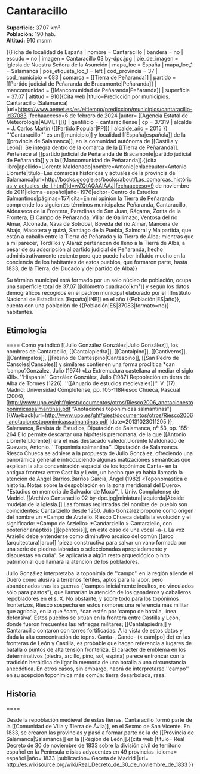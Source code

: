 # Cantaracillo

**Superficie:** 37.07 km²  
**Población:** 190 hab.  
**Altitud:** 910 msnm  

{{Ficha de localidad de España
| nombre = Cantaracillo
| bandera = no
| escudo = no
| imagen = Cantaracillo 03 by-dpc.jpg
| pie_de_imagen = Iglesia de Nuestra Señora de la Asunción
| mapa_loc = España
| mapa_loc_1 = Salamanca
| pos_etiqueta_loc_1 = left
| cod_provincia = 37
| cod_municipio = 083
| comarca = [[Tierra de Peñaranda]]
| partido = [[Partido judicial de Peñaranda de Bracamonte|Peñaranda]]
| mancomunidad = [[Mancomunidad de Peñaranda|Peñaranda]]
| superficie = 37.07
| altitud = 910<ref>{{Cita web |título=Predicción por municipios. Cantaracillo (Salamanca) |url=https://www.aemet.es/es/eltiempo/prediccion/municipios/cantaracillo-id37083 |fechaacceso=6 de febrero de 2024 |autor= [[Agencia Estatal de Meteorología|AEMET]]}}</ref>
| gentilicio = cantaracillense
| cp = 37319
| alcalde = J. Carlos Martín ([[Partido Popular|PP]])
| alcalde_año = 2015
}}
'''Cantaracillo''' es un [[municipio]] y localidad [[España|española]] de la [[provincia de Salamanca]], en la comunidad autónoma de [[Castilla y León]]. Se integra dentro de la comarca de la [[Tierra de Peñaranda]]. Pertenece al [[partido judicial de Peñaranda de Bracamonte|partido judicial de Peñaranda]] y a la [[Mancomunidad de Peñaranda]].<ref name=ref_duplicada_1>{{cita libro|apellido=Llorente Maldonado|nombre=Antonio|enlaceautor=Antonio Llorente|título=Las comarcas históricas y actuales de la provincia de Salamanca|url=http://books.google.es/books/about/Las_comarcas_históricas_y_actuales_de_l.html?id=wZQtAQAAIAAJ|fechaacceso=9 de noviembre de 2011|idioma=español|año=1976|editor=Centro de Estudios Salmantinos|páginas=157|cita=En mi opinión la Tierra de Peñaranda comprende los siguientes términos municipales: Peñaranda, Cantaracillo, Aldeaseca de la Frontera, Paradinas de San Juan, Rágama, Zorita de la Frontera, El Campo de Peñaranda, Villar de Gallimazo, Ventosa del río Almar, Alconada, Nava de Sotrobal, Bóveda del río Almar, Mancera de Abajo, Macotera y quizá, Santiago de la Puebla, Salmoral y Malpartida, que están a caballo entre la Tierra de Peñarada y la Tierra de Alba; mientras que a mi parecer, Tordillos y Alaraz pertenecen de lleno a la Tierra de Alba, a pesar de su adscripción al partido judicial de Peñaranda, hecho administrativamente reciente pero que puede haber influido mucho en la conciencia de los habitantes de estos pueblos, que formaron parte, hasta 1833, de la Tierra, del Ducado y del partido de Alba}}</ref>

Su término municipal está formado por un solo núcleo de población, ocupa una superficie total de 37,07&nbsp;[[kilómetro cuadrado|km²]] y según los datos demográficos recogidos en el padrón municipal elaborado por el [[Instituto Nacional de Estadística (España)|INE]] en el año {{Población|ES|año}}, cuenta con una población de {{Población|ES|37083|formato=no}} habitantes.

## Etimología

====
Como ya indicó [[Julio González González|Julio González]], los nombres de Cantaracillo, [[Cantalapiedra]], [[Cantalpino]], [[Cantiveros]], [[Cantimpalos]], [[Fresno de Cantespino|Cantespino]], [[San Pedro de Cansoles|Cansoles]] y similares contienen una forma proclítica *can ‘campo’.<ref name=JG>González, Julio (1974) «La Extremadura castellana al mediar el siglo XIII». ''Hispania''</ref><ref name=JG2> González González, Julio (1987) Repoblación en tierra de Alba de Tormes (1226). ''[[Anuario de estudios medievales]]''. V. (17). Madrid: Universidad Complutense, pp. 105-118</ref><ref name=AnotTop>Riesco Chueca, Pascual (2006), [http://www.upo.es/ghf/giest/documentos/otros/Riesco2006_anotacionestoponimicassalmantinas.pdf “Anotaciones toponímicas salmantinas”] {{Wayback|url=http://www.upo.es/ghf/giest/documentos/otros/Riesco2006_anotacionestoponimicassalmantinas.pdf |date=20131023011205 }}, Salamanca, Revista de Estudios, Diputación de Salamanca, nº 53, pp. 185-264</ref> Ello permite descartar una hipótesis prerromana, de la que [[Antonio Llorente|Llorente]] era el más destacado valedor.<ref>Llorente Maldonado de Guevara, Antonio. ''Toponimia salmantina''. Diputación de Salamanca.</ref> Riesco Chueca se adhiere a la propuesta de Julio González, ofreciendo una panorámica general e introduciendo algunas matizaciones semánticas que explican la alta concentración espacial de los topónimos Canta- en la antigua frontera entre Castilla y León, un hecho que ya había llamado la atención de Ángel Barrios.<ref>Barrios García, Ángel (1982) «Toponomástica e historia. Notas sobre la despoblación en la zona meridional del Duero». ''Estudios en memoria de Salvador de Moxó'', I. Univ. Complutense de Madrid.</ref>
[[Archivo:Cantaracillo 02 by-dpc.jpg|miniatura|izquierda|Ábside mudéjar de la iglesia.]]
Las formas registradas del nombre del pueblo son coincidentes: Cantarziello desde 1250.<ref name=JG/> Julio González propone como origen del nombre un *Campo de Arziello. Riesco Chueca<ref name=AnotTop/> detalla la evolución y el significado: *Campo de Arziello> *Candarziello > Cantarziello, con posterior anaptixis ([[epéntesis]], en este caso de una vocal -a-). La voz Arziello debe entenderse como diminutivo arcaico del común [[arco (arquitectura)|arco]] 'pieza constructiva para salvar un vano formada por una serie de piedras labradas o seleccionadas apropiadamente y dispuestas en cuña'. Se aplicaría a algún resto arqueológico o hito patrimonial que llamara la atención de los pobladores.

Julio González<ref name=JG/><ref name=JG2/> interpretaba la toponimia de ''campo'' en la región allende el Duero como alusiva a terrenos fértiles, aptos para la labor, pero abandonados tras las guerras (“campos inicialmente incultos, no vinculados sólo para pastos”), que llamarían la atención de los ganaderos y caballeros repobladores en el s. X. No obstante, y sobre todo para los topónimos fronterizos, Riesco<ref name=AnotTop/> sospecha en estos nombres una referencia más militar que agrícola, en la que *cam, *can estén por ‘campo de batalla, línea defensiva’. Estos pueblos se sitúan en la frontera entre Castilla y León, donde fueron frecuentes las refriegas militares; [[Cantalapiedra]] y Cantaracillo contaron con torres fortificadas. A la vista de estos datos y dada la alta concentración de topns. Canta-, Cande- (< cam[po] de) en las fronteras de León y Castilla, es probable que hagan referencia a lugares de batalla o puntos de alta tensión fronteriza. El carácter de emblema en los determinativos (piedra, arcillo, pino, sol, espina) parece entroncar con la tradición heráldica de ligar la memoria de una batalla a una circunstancia anecdótica. En otros casos, sin embargo, habrá de interpretarse ''campo'' en su acepción toponímica más común: tierra desarbolada, rasa.

## Historia

====

Desde la repoblación medieval de estas tierras, Cantaracillo formó parte de la [[Comunidad de Villa y Tierra de Ávila]], en el Sexmo de San Vicente. En 1833, se crearon las provincias y pasó a formar parte de la de [[Provincia de Salamanca|Salamanca]] en la [[Región de León]].<ref>{{cita web |título= Real Decreto de 30 de noviembre de 1833 sobre la división civil de territorio español en la Península e islas adyacentes en 49 provincias |idioma= español |año= 1833 |publicación= Gaceta de Madrid |url= http://es.wikisource.org/wiki/Real_Decreto_de_30_de_noviembre_de_1833 }}</ref>